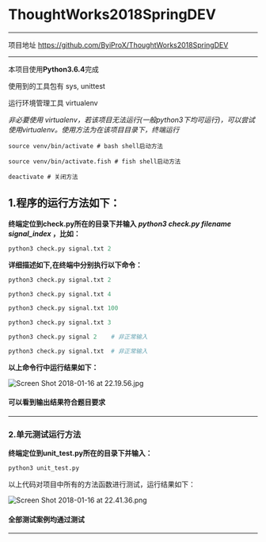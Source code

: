 # ThoughtWorks2018SpringDEV
---
项目地址
https://github.com/ByiProX/ThoughtWorks2018SpringDEV

---
本项目使用**Python3.6.4**完成

使用到的工具包有 sys, unittest

运行环境管理工具 virtualenv

*非必要使用 virtualenv，若该项目无法运行(一般python3下均可运行)，可以尝试使用virtualenv。使用方法为在该项目目录下，终端运行*

```python3
source venv/bin/activate # bash shell启动方法

source venv/bin/activate.fish # fish shell启动方法

deactivate # 关闭方法

```


## 1.程序的运行方法如下：
**终端定位到check.py所在的目录下并输入 *python3 check.py filename signal_index* ，比如：**
```python
python3 check.py signal.txt 2
```


**详细描述如下,在终端中分别执行以下命令：**

```python
python3 check.py signal.txt 2

python3 check.py signal.txt 4

python3 check.py signal.txt 100

python3 check.py signal.txt 3

python3 check.py signal 2    # 非正常输入

python3 check.py signal.txt  # 非正常输入

```

**以上命令行中运行结果如下：**

![Screen Shot 2018-01-16 at 22.19.56.jpg](http://upload-images.jianshu.io/upload_images/2952111-e89d2da94a0e50d7.jpg?imageMogr2/auto-orient/strip%7CimageView2/2/w/1240)


#### 可以看到输出结果符合题目要求 ####

---

### 2.单元测试运行方法

**终端定位到unit_test.py所在的目录下并输入：**
```python
python3 unit_test.py
```
以上代码对项目中所有的方法函数进行测试，运行结果如下：

![Screen Shot 2018-01-16 at 22.41.36.png](http://upload-images.jianshu.io/upload_images/2952111-d6a8538150835484.png?imageMogr2/auto-orient/strip%7CimageView2/2/w/1240)

#### 全部测试案例均通过测试

---
